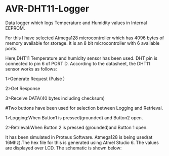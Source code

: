 # AVR-DHT11-Logger

Data logger which logs Temperature and Humidity values in Internal EEPROM.

For this I have selected Atmega128 microcontroller which has 4096 bytes of memory available for storage. It is an 8 bit microcontroller with 6 available ports.

Here,DHT11 Temperature and humidity sensor has been used. DHT pin is connected to pin 6 of PORT D. According to the datasheet, the DHT11 sensor works as follows:

 

1>Generate Request (Pulse )

2>Get Response

3>Receive DATA(40 bytes including checksum)

#Two buttons have been used for selection between Logging and Retrieval.

1>Logging:When Button1 is pressed(grounded) and Button2 open.

2>Retrieval:When Button 2 is pressed (grounded)and Button 1 open.

It has been simulated in Proteus Software. Atmega128 is being used(at 16Mhz).The hex file for this is generated using Atmel Studio 6. The values are displayed over LCD. The schematic is shown below:
